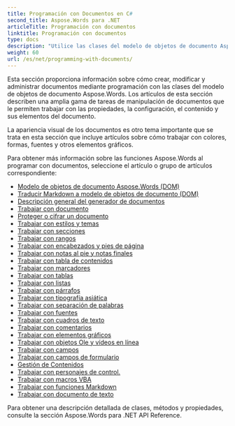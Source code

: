 ```yaml
---
title: Programación con Documentos en C#
second_title: Aspose.Words para .NET
articleTitle: Programación con documentos
linktitle: Programación con documentos
type: docs
description: "Utilice las clases del modelo de objetos de documento Aspose.Words para crear, modificar y administrar documentos con .NET mediante programación mediante C#. Trabaje con las propiedades, la configuración y el contenido del documento, así como con la apariencia del documento mediante la gestión de colores, formas, fuentes y otros gráficos."
weight: 60
url: /es/net/programming-with-documents/
---
```


Esta sección proporciona información sobre cómo crear, modificar y administrar documentos mediante programación con las clases del modelo de objetos de documento Aspose.Words. Los artículos de esta sección describen una amplia gama de tareas de manipulación de documentos que le permiten trabajar con las propiedades, la configuración, el contenido y sus elementos del documento.

La apariencia visual de los documentos es otro tema importante que se trata en esta sección que incluye artículos sobre cómo trabajar con colores, formas, fuentes y otros elementos gráficos.

Para obtener más información sobre las funciones Aspose.Words al programar con documentos, seleccione el artículo o grupo de artículos correspondiente:

- [Modelo de objetos de documento Aspose.Words (DOM)](/words/es/net/aspose-words-document-object-model/)
- [Traducir Markdown a modelo de objetos de documento (DOM)](/words/es/net/translate-markdown-to-document-object-model/)
- [Descripción general del generador de documentos](/words/es/net/document-builder-overview/)
- [Trabajar con documento](/words/es/net/working-with-document/)
- [Proteger o cifrar un documento](/words/es/net/protect-or-encrypt-a-document/)
- [Trabajar con estilos y temas](/words/es/net/working-with-styles-and-themes/)
- [Trabajar con secciones](/words/es/net/working-with-sections/)
- [Trabajar con rangos](/words/es/net/working-with-ranges/)
- [Trabajar con encabezados y pies de página](/words/es/net/working-with-headers-and-footers/)
- [Trabajar con notas al pie y notas finales](/words/es/net/working-with-footnote-and-endnote/)
- [Trabajar con tabla de contenidos](/words/es/net/working-with-table-of-contents/)
- [Trabajar con marcadores](/words/es/net/working-with-bookmarks/)
- [Trabajar con tablas](/words/es/net/working-with-tables/)
- [Trabajar con listas](/words/es/net/working-with-lists/)
- [Trabajar con párrafos](/words/es/net/working-with-paragraphs/)
- [Trabajar con tipografía asiática](/words/es/net/working-with-asian-typography/)
- [Trabajar con separación de palabras](/words/es/net/working-with-hyphenation/)
- [Trabajar con fuentes](/words/es/net/working-with-fonts/)
- [Trabajar con cuadros de texto](/words/es/net/working-with-textboxes/)
- [Trabajar con comentarios](/words/es/net/working-with-comments/)
- [Trabajar con elementos gráficos](/words/net/working-with-graphic-elements/)
- [Trabajar con objetos Ole y vídeos en línea](/words/net/working-with-ole-objects-and-online-video/)
- [Trabajar con campos](/words/es/net/working-with-fields/)
- [Trabajar con campos de formulario](/words/es/net/working-with-form-fields/)
- [Gestión de Contenidos](/words/net/contents-management/)
- [Trabajar con personajes de control.](/words/es/net/working-with-control-characters/)
- [Trabajar con macros VBA](/words/es/net/working-with-vba-macros/)
- [Trabajar con funciones Markdown](/words/es/net/working-with-markdown-features/)
- [Trabajar con documento de texto](/words/net/work-with-text-document/)

Para obtener una descripción detallada de clases, métodos y propiedades, consulte la sección Aspose.Words para .NET API Reference.